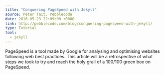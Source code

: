 ```yaml
---
title: "Conquering PageSpeed with Jekyll"
source: Peter Tait, Pebblecode
date: 2016-05-23 22:09:00 +0000
link: http://pebblecode.com/blog/conquering-pagespeed-with-jekyll/
type: Tutorial
tool:
  - jekyll
---
```

PageSpeed is a tool made by Google for analysing and optimising websites following web best practices. This article will be a retrospective of what steps we took to try and reach the holy grail of a 100/100 green box on PageSpeed.





